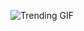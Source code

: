 ![Trending GIF](https://media1.giphy.com/media/v1.Y2lkPThiYjIxNzcyenJxdHNscWxoeHU2aWpqbnU4cWVuZnVwZHZqbzlraXkycG53ejlteCZlcD12MV9naWZzX3NlYXJjaCZjdD1n/rplvK3z0IzLqBxVJWk/giphy.gif)
